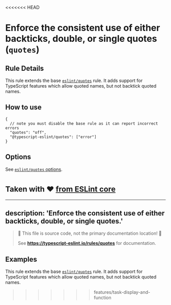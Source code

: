 <<<<<<< HEAD
# Enforce the consistent use of either backticks, double, or single quotes (`quotes`)

## Rule Details

This rule extends the base [`eslint/quotes`](https://eslint.org/docs/rules/quotes) rule.
It adds support for TypeScript features which allow quoted names, but not backtick quoted names.

## How to use

```jsonc
{
  // note you must disable the base rule as it can report incorrect errors
  "quotes": "off",
  "@typescript-eslint/quotes": ["error"]
}
```

## Options

See [`eslint/quotes` options](https://eslint.org/docs/rules/quotes#options).

<sup>Taken with ❤️ [from ESLint core](https://github.com/eslint/eslint/blob/master/docs/rules/quotes.md)</sup>
=======
---
description: 'Enforce the consistent use of either backticks, double, or single quotes.'
---

> 🛑 This file is source code, not the primary documentation location! 🛑
>
> See **https://typescript-eslint.io/rules/quotes** for documentation.

## Examples

This rule extends the base [`eslint/quotes`](https://eslint.org/docs/rules/quotes) rule.
It adds support for TypeScript features which allow quoted names, but not backtick quoted names.
>>>>>>> features/task-display-and-function
